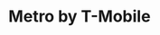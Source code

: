---
title: "Metro by T-Mobile"
url: /athens/metro-by-t-mobile-atlanta-highway/
shop: mobile phone
---